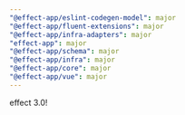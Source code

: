 ```yaml
---
"@effect-app/eslint-codegen-model": major
"@effect-app/fluent-extensions": major
"@effect-app/infra-adapters": major
"effect-app": major
"@effect-app/schema": major
"@effect-app/infra": major
"@effect-app/core": major
"@effect-app/vue": major
---
```


effect 3.0!
